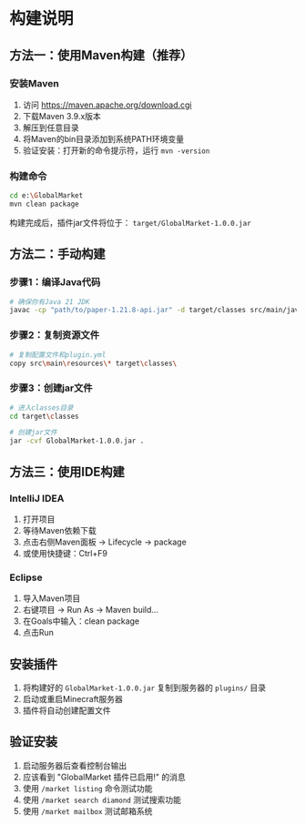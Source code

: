 # 构建说明

## 方法一：使用Maven构建（推荐）

### 安装Maven
1. 访问 https://maven.apache.org/download.cgi
2. 下载Maven 3.9.x版本
3. 解压到任意目录
4. 将Maven的bin目录添加到系统PATH环境变量
5. 验证安装：打开新的命令提示符，运行 `mvn -version`

### 构建命令
```bash
cd e:\GlobalMarket
mvn clean package
```

构建完成后，插件jar文件将位于：
`target/GlobalMarket-1.0.0.jar`

## 方法二：手动构建

### 步骤1：编译Java代码
```bash
# 确保你有Java 21 JDK
javac -cp "path/to/paper-1.21.8-api.jar" -d target/classes src/main/java/com/globalmarket/*.java
```

### 步骤2：复制资源文件
```bash
# 复制配置文件和plugin.yml
copy src\main\resources\* target\classes\
```

### 步骤3：创建jar文件
```bash
# 进入classes目录
cd target\classes

# 创建jar文件
jar -cvf GlobalMarket-1.0.0.jar .
```

## 方法三：使用IDE构建

### IntelliJ IDEA
1. 打开项目
2. 等待Maven依赖下载
3. 点击右侧Maven面板 → Lifecycle → package
4. 或使用快捷键：Ctrl+F9

### Eclipse
1. 导入Maven项目
2. 右键项目 → Run As → Maven build...
3. 在Goals中输入：clean package
4. 点击Run

## 安装插件

1. 将构建好的 `GlobalMarket-1.0.0.jar` 复制到服务器的 `plugins/` 目录
2. 启动或重启Minecraft服务器
3. 插件将自动创建配置文件

## 验证安装

1. 启动服务器后查看控制台输出
2. 应该看到 "GlobalMarket 插件已启用!" 的消息
3. 使用 `/market listing` 命令测试功能
4. 使用 `/market search diamond` 测试搜索功能
5. 使用 `/market mailbox` 测试邮箱系统